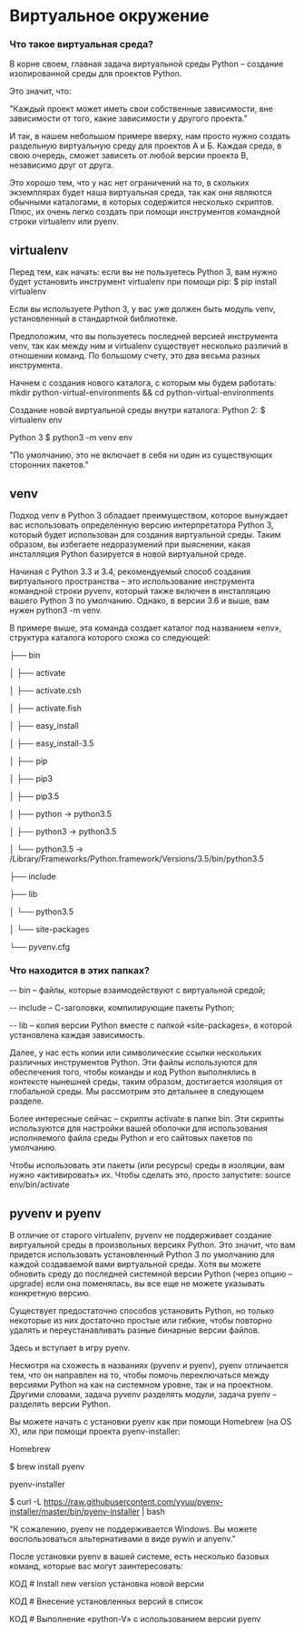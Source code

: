 # Виртуальное окружение 

### Что такое виртуальная среда?
В корне своем, главная задача виртуальной среды Python – создание изолированной среды для проектов Python.

Это значит, что:

"Каждый проект может иметь свои собственные зависимости, вне зависимости от того, какие зависимости у другого проекта."

И так, в нашем небольшом примере вверху, нам просто нужно создать раздельную виртуальную среду для проектов А и Б. Каждая среда, в свою очередь, сможет зависеть от любой версии проекта В, независимо друг от друга.

Это хорошо тем, что у нас нет ограничений на то, в скольких экземплярах будет наша виртуальная среда, так как они являются обычными каталогами, в которых содержится несколько скриптов. Плюс, их очень легко создать при помощи инструментов командной строки virtualenv или pyenv.

## virtualenv

Перед тем, как начать: если вы не пользуетесь Python 3, вам нужно будет установить инструмент virtualenv при помощи pip:
$ pip install virtualenv

Если вы используете Python 3, у вас уже должен быть модуль venv, установленный в стандартной библиотеке.

Предположим, что вы пользуетесь последней версией инструмента venv, так как между ним и virtualenv существует несколько различий в отношении команд. По большому счету, это два весьма разных инструмента.

Начнем с создания нового каталога, с которым мы будем работать:
mkdir python-virtual-environments && cd python-virtual-environments

Создание новой виртуальной среды внутри каталога:
 Python 2:
$ virtualenv env
 
 Python 3
$ python3 -m venv env

"По умолчанию, это не включает в себя ни один из существующих сторонних пакетов."

## venv
Подход venv в Python 3 обладает преимуществом, которое вынуждает вас использовать определенную версию интерпретатора Python 3, который будет использован для создания виртуальной среды. Таким образом, вы избегаете недоразумений при выяснении, какая инсталляция Python базируется в новой виртуальной среде.

Начиная с Python 3.3 и 3.4, рекомендуемый способ создания виртуального пространства – это использование инструмента командной строки pyvenv, который также включен в инсталляцию вашего Python 3 по умолчанию. Однако, в версии 3.6 и выше, вам нужен python3 -m venv.

В примере выше, эта команда создает каталог под названием «env», структура каталога которого схожа со следующей:

├── bin

│   ├── activate

│   ├── activate.csh

│   ├── activate.fish

│   ├── easy_install

│   ├── easy_install-3.5

│   ├── pip

│   ├── pip3

│   ├── pip3.5

│   ├── python -> python3.5

│   ├── python3 -> python3.5

│   └── python3.5 -> /Library/Frameworks/Python.framework/Versions/3.5/bin/python3.5

├── include

├── lib

│   └── python3.5

│       └── site-packages

└── pyvenv.cfg

### Что находится в этих папках?
-- bin – файлы, которые взаимодействуют с виртуальной средой;

-- include – С-заголовки, компилирующие пакеты Python;

-- lib – копия версии Python вместе с папкой «site-packages», в которой установлена каждая зависимость.

Далее, у нас есть копии или символические ссылки нескольких различных инструментов Python. Эти файлы используются для обеспечения того, чтобы команды и код Python выполнялись в контексте нынешней среды, таким образом, достигается изоляция от глобальной среды. Мы рассмотрим это детальнее в следующем разделе.

Более интересные сейчас – скрипты activate в папке bin. Эти скрипты используются для настройки вашей оболочки для использования исполняемого файла среды Python и его сайтовых пакетов по умолчанию.

Чтобы использовать эти пакеты (или ресурсы) среды в изоляции, вам нужно «активировать» их. Чтобы сделать это, просто запустите:
source env/bin/activate

## pyvenv и pyenv
В отличие от старого virtualenv, pyvenv не поддерживает создание виртуальной среды в произвольных версиях Python. Это значит, что вам придется использовать установленный Python 3 по умолчанию для каждой создаваемой вами виртуальной среды. Хотя вы можете обновить среду до последней системной версии Python (через опцию –upgrade) если она поменялась, вы все еще не можете указывать конкретную версию.

Существует предостаточно способов установить Python, но только некоторые из них достаточно простые или гибкие, чтобы повторно удалять и переустанавливать разные бинарные версии файлов.

Здесь и вступает в игру pyenv.

Несмотря на схожесть в названиях (pyvenv и pyenv), pyenv отличается тем, что он направлен на то, чтобы помочь переключаться между версиями Python на как на системном уровне, так и на проектном. Другими словами, задача pyvenv разделять модули, задача pyenv – разделять версии Python.

Вы можете начать с установки pyenv как при помощи Homebrew (на OS X), или при помощи проекта pyenv-installer:

Homebrew

$ brew install pyenv

pyenv-installer

$ curl -L https://raw.githubusercontent.com/yyuu/pyenv-installer/master/bin/pyenv-installer | bash

"К сожалению, pyenv не поддерживается Windows. Вы можете воспользоваться альтернативами в виде pywin и anyenv."

После установки pyenv в вашей системе, есть несколько базовых команд, которые вас могут заинтересовать:

КОД # Install new version установка новой версии

КОД # Внесение установленных версий в список

КОД # Выполнение «python-V» с использованием версии pyenv

